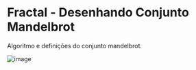 # Fractal - Desenhando Conjunto Mandelbrot

Algoritmo e definições do conjunto mandelbrot.

![image](image.jpg)

